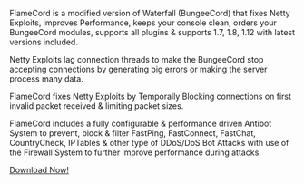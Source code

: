 FlameCord is a modified version of Waterfall  (BungeeCord) that fixes Netty Exploits, improves Performance, keeps your console clean, orders your BungeeCord modules, supports all plugins & supports 1.7, 1.8, 1.12 with latest versions included.  


Netty Exploits lag connection threads to make the BungeeCord stop accepting connections by generating big errors or making the server process many data.  


FlameCord fixes Netty Exploits by Temporally Blocking connections on first invalid packet received & limiting packet sizes.  


FlameCord includes a fully configurable & performance driven Antibot System to prevent, block & filter FastPing, FastConnect, FastChat, CountryCheck, IPTables & other type of DDoS/DoS Bot Attacks with use of the Firewall System to further improve performance during attacks.


[Download Now!](https://www.mc-market.org/resources/13492/)